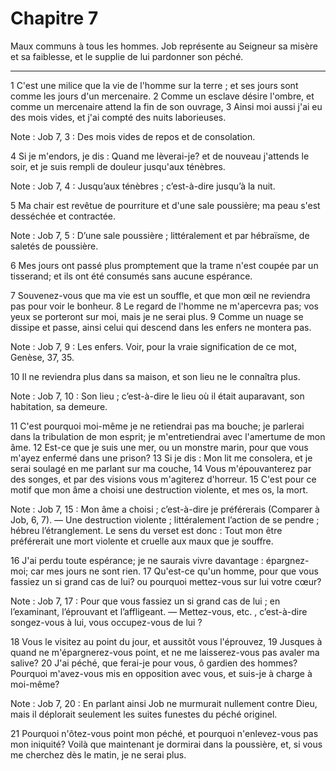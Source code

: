 # Chapitre 7

Maux communs à tous les hommes.
Job représente au Seigneur sa misère et sa faiblesse, et le supplie de lui pardonner son péché.

***

1 C'est une milice que la vie de l'homme sur la terre ; et ses jours sont comme les jours d'un mercenaire. 2 Comme un esclave désire l'ombre, et comme un mercenaire attend la fin de son ouvrage, 3 Ainsi moi aussi j'ai eu des mois vides, et j'ai compté des nuits laborieuses.

<span class="bible-note">Note : </span> Job 7, 3 : Des mois vides de repos et de consolation.

4 Si je m'endors, je dis : Quand me lèverai-je? et de nouveau j'attends le soir, et je suis rempli de douleur jusqu'aux ténèbres.

<span class="bible-note">Note : </span> Job 7, 4 : Jusqu’aux ténèbres ; c’est-à-dire jusqu’à la nuit.

5 Ma chair est revêtue de pourriture et d'une sale poussière; ma peau s'est desséchée et contractée.

<span class="bible-note">Note : </span> Job 7, 5 : D’une sale poussière ; littéralement et par hébraïsme, de saletés de poussière.

6 Mes jours ont passé plus promptement que la trame n'est coupée par un tisserand; et ils ont été consumés sans aucune espérance.


7 Souvenez-vous que ma vie est un souffle, et que mon œil ne reviendra pas pour voir le bonheur. 8 Le regard de l'homme ne m'apercevra pas; vos yeux se porteront sur moi, mais je ne serai plus. 9 Comme un nuage se dissipe et passe, ainsi celui qui descend dans les enfers ne montera pas.

<span class="bible-note">Note : </span> Job 7, 9 : Les enfers. Voir, pour la vraie signification de ce mot, Genèse, 37, 35.

10 Il ne reviendra plus dans sa maison, et son lieu ne le connaîtra plus.

<span class="bible-note">Note : </span> Job 7, 10 : Son lieu ; c’est-à-dire le lieu où il était auparavant, son habitation, sa demeure.


11 C'est pourquoi moi-même je ne retiendrai pas ma bouche; je parlerai dans la tribulation de mon esprit; je m'entretiendrai avec l'amertume de mon âme. 12 Est-ce que je suis une mer, ou un monstre marin, pour que vous m'ayez enfermé dans une prison? 13 Si je dis : Mon lit me consolera, et je serai soulagé en me parlant sur ma couche, 14 Vous m'épouvanterez par des songes, et par des visions vous m'agiterez d'horreur. 15 C'est pour ce motif que mon âme a choisi une destruction violente, et mes os, la mort.

<span class="bible-note">Note : </span> Job 7, 15 : Mon âme a choisi ; c’est-à-dire je préférerais (Comparer à Job, 6, 7). ― Une destruction violente ; littéralement l’action de se pendre ; hébreu l’étranglement. Le sens du verset est donc : Tout mon être préférerait une mort violente et cruelle aux maux que je souffre.

16 J'ai perdu toute espérance; je ne saurais vivre davantage : épargnez-moi; car mes jours ne sont rien. 17 Qu'est-ce qu'un homme, pour que vous fassiez un si grand cas de lui? ou pourquoi mettez-vous sur lui votre cœur?

<span class="bible-note">Note : </span> Job 7, 17 : Pour que vous fassiez un si grand cas de lui ; en l’examinant, l’éprouvant et l’affligeant. ― Mettez-vous, etc. , c’est-à-dire songez-vous à lui, vous occupez-vous de lui ?

18 Vous le visitez au point du jour, et aussitôt vous l'éprouvez, 19 Jusques à quand ne m'épargnerez-vous point, et ne me laisserez-vous pas avaler ma salive? 20 J'ai péché, que ferai-je pour vous, ô gardien des hommes? Pourquoi m'avez-vous mis en opposition avec vous, et suis-je à charge à moi-même?

<span class="bible-note">Note : </span> Job 7, 20 : En parlant ainsi Job ne murmurait nullement contre Dieu, mais il déplorait seulement les suites funestes du péché originel.

21 Pourquoi n'ôtez-vous point mon péché, et pourquoi n'enlevez-vous pas mon iniquité? Voilà que maintenant je dormirai dans la poussière, et, si vous me cherchez dès le matin, je ne serai plus.

